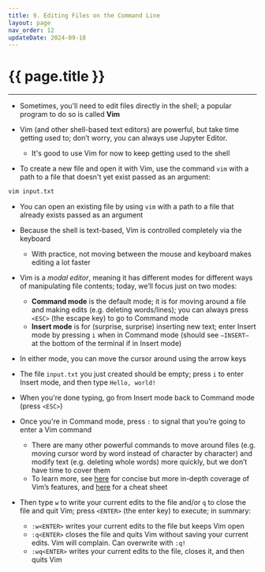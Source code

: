 ```yaml
---
title: 9. Editing Files on the Command Line
layout: page
nav_order: 12 
updateDate: 2024-09-18
---
```


# {{ page.title }}
---

- Sometimes, you'll need to edit files directly in the shell; a popular program to do so is called **Vim**

- Vim (and other shell-based text editors) are powerful, but take time getting used to; don’t worry, you can always use Jupyter Editor. 
    - It's good to use Vim for now to keep getting used to the shell

- To create a new file and open it with Vim, use the command `vim` with a path to a file that doesn't yet exist passed as an argument:

```bash
vim input.txt
```

- You can open an existing file by using `vim` with a path to a file that already exists passed as an argument

- Because the shell is text-based, Vim is controlled completely via the keyboard
    - With practice, not moving between the mouse and keyboard makes editing a lot faster 

- Vim is a *modal editor*, meaning it has different modes for different ways of manipulating file contents; today, we’ll focus just on two modes:
    - **Command mode** is the default mode; it is for moving around a file and making edits (e.g. deleting words/lines); you can always press `<ESC>` (the escape key) to go to Command mode
    - **Insert mode** is for (surprise, surprise) inserting new text; enter Insert mode by pressing `i` when in Command mode (should see `–INSERT–` at the bottom of the terminal if in Insert mode)
- In either mode, you can move the cursor around using the arrow keys

- The file `input.txt` you just created should be empty; press `i` to enter Insert mode, and then type `Hello, world!`

- When you're done typing, go from Insert mode back to Command mode (press `<ESC>`)

- Once you're in Command mode, press `:` to signal that you’re going to enter a Vim command
    - There are many other powerful commands to move around files (e.g. moving cursor word by word instead of character by character) and modify text (e.g. deleting whole words) more quickly, but we don’t have time to cover them
    - To learn more, see [here](https://missing.csail.mit.edu/2020/editors/) for concise but more in-depth coverage of Vim’s features, and [here](https://drive.google.com/file/d/1sBbdrk_UcfX_tfy1jgxBaomwhDWKli2T/view?usp=sharing) for a cheat sheet

- Then type `w` to write your current edits to the file and/or `q` to close the file and quit Vim; press `<ENTER>` (the enter key) to execute; in summary:
    - `:w<ENTER>` writes your current edits to the file but keeps Vim open
    - `:q<ENTER>` closes the file and quits Vim without saving your current edits. Vim will complain. Can overwrite with `:q!`
    - `:wq<ENTER>` writes your current edits to the file, closes it, and then quits Vim
